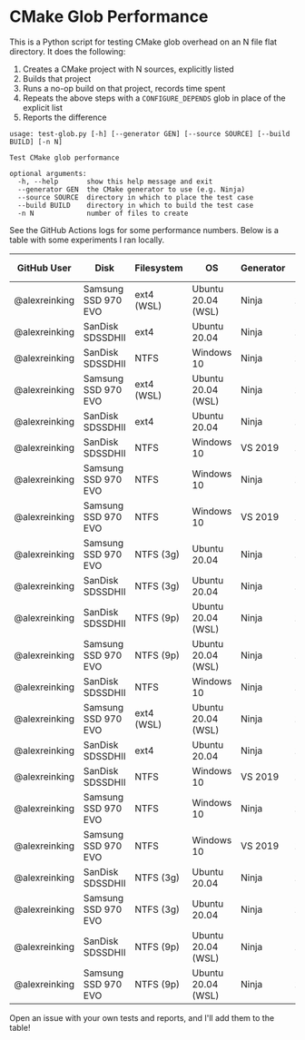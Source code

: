 # CMake Glob Performance

This is a Python script for testing CMake glob overhead on an N
file flat directory. It does the following:

1. Creates a CMake project with N sources, explicitly listed
2. Builds that project
3. Runs a no-op build on that project, records time spent
4. Repeats the above steps with a `CONFIGURE_DEPENDS` glob in
   place of the explicit list
5. Reports the difference

```shell
usage: test-glob.py [-h] [--generator GEN] [--source SOURCE] [--build BUILD] [-n N]

Test CMake glob performance

optional arguments:
  -h, --help       show this help message and exit
  --generator GEN  the CMake generator to use (e.g. Ninja)
  --source SOURCE  directory in which to place the test case
  --build BUILD    directory in which to build the test case
  -n N             number of files to create
```

See the GitHub Actions logs for some performance numbers. Below is a table
with some experiments I ran locally.

| GitHub User   | Disk                | Filesystem | OS                 | Generator  | N      | Time (s) |
| ------------- | ------------------- | ---------- | ------------------ | ---------- | ------ | -------- |
| @alexreinking | Samsung SSD 970 EVO | ext4 (WSL) | Ubuntu 20.04 (WSL) | Ninja      | 1000   | 0.0069   |
| @alexreinking | SanDisk SDSSDHII    | ext4       | Ubuntu 20.04       | Ninja      | 1000   | 0.0162   |
| @alexreinking | SanDisk SDSSDHII    | NTFS       | Windows 10         | Ninja      | 1000   | 0.0364   |
| @alexreinking | Samsung SSD 970 EVO | ext4 (WSL) | Ubuntu 20.04 (WSL) | Ninja      | 10000  | 0.0481   |
| @alexreinking | SanDisk SDSSDHII    | ext4       | Ubuntu 20.04       | Ninja      | 10000  | 0.0594   |
| @alexreinking | SanDisk SDSSDHII    | NTFS       | Windows 10         | VS 2019    | 1000   | 0.0731   |
| @alexreinking | Samsung SSD 970 EVO | NTFS       | Windows 10         | Ninja      | 1000   | 0.0832   |
| @alexreinking | Samsung SSD 970 EVO | NTFS       | Windows 10         | VS 2019    | 1000   | 0.1012   |
| @alexreinking | Samsung SSD 970 EVO | NTFS (3g)  | Ubuntu 20.04       | Ninja      | 1000   | 0.1146   |
| @alexreinking | SanDisk SDSSDHII    | NTFS (3g)  | Ubuntu 20.04       | Ninja      | 1000   | 0.1170   |
| @alexreinking | SanDisk SDSSDHII    | NTFS (9p)  | Ubuntu 20.04 (WSL) | Ninja      | 100    | 0.2062   |
| @alexreinking | Samsung SSD 970 EVO | NTFS (9p)  | Ubuntu 20.04 (WSL) | Ninja      | 100    | 0.2268   |
| @alexreinking | SanDisk SDSSDHII    | NTFS       | Windows 10         | Ninja      | 10000  | 0.2743   |
| @alexreinking | Samsung SSD 970 EVO | ext4 (WSL) | Ubuntu 20.04 (WSL) | Ninja      | 100000 | 0.3712   |
| @alexreinking | SanDisk SDSSDHII    | ext4       | Ubuntu 20.04       | Ninja      | 100000 | 0.4383   |
| @alexreinking | SanDisk SDSSDHII    | NTFS       | Windows 10         | VS 2019    | 10000  | 0.4710   |
| @alexreinking | Samsung SSD 970 EVO | NTFS       | Windows 10         | Ninja      | 10000  | 0.5616   |
| @alexreinking | Samsung SSD 970 EVO | NTFS       | Windows 10         | VS 2019    | 10000  | 0.8158   |
| @alexreinking | SanDisk SDSSDHII    | NTFS (3g)  | Ubuntu 20.04       | Ninja      | 10000  | 1.1119   |
| @alexreinking | Samsung SSD 970 EVO | NTFS (3g)  | Ubuntu 20.04       | Ninja      | 10000  | 1.4825   |
| @alexreinking | SanDisk SDSSDHII    | NTFS (9p)  | Ubuntu 20.04 (WSL) | Ninja      | 1000   | 1.9585   |
| @alexreinking | Samsung SSD 970 EVO | NTFS (9p)  | Ubuntu 20.04 (WSL) | Ninja      | 1000   | 2.1879   |

Open an issue with your own tests and reports, and I'll add them to the table!
